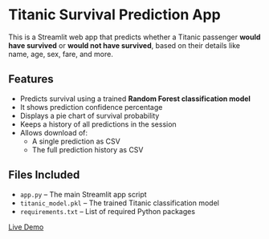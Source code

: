 # Titanic Survival Prediction App
This is a Streamlit web app that predicts whether a Titanic passenger **would have survived** or **would not have survived**, based on their details like name, age, sex, fare, and more.

## Features
- Predicts survival using a trained **Random Forest classification model**
- It shows prediction confidence percentage
- Displays a pie chart of survival probability
- Keeps a history of all predictions in the session
- Allows download of:
  - A single prediction as CSV
  - The full prediction history as CSV

## Files Included

- `app.py` – The main Streamlit app script
- `titanic_model.pkl` – The trained Titanic classification model
- `requirements.txt` – List of required Python packages

[Live Demo](https://titanic-app-1.streamlit.app/)
